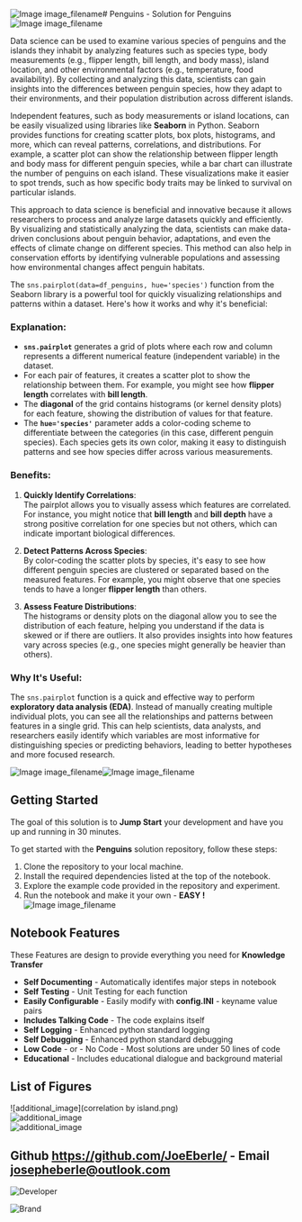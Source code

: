 ![Image image_filename](solution_sign.png)# Penguins - Solution for Penguins![Image image_filename](solution.png)

Data science can be used to examine various species of penguins and the islands they inhabit by analyzing features such as species type, body measurements (e.g., flipper length, bill length, and body mass), island location, and other environmental factors (e.g., temperature, food availability). By collecting and analyzing this data, scientists can gain insights into the differences between penguin species, how they adapt to their environments, and their population distribution across different islands.

Independent features, such as body measurements or island locations, can be easily visualized using libraries like **Seaborn** in Python. Seaborn provides functions for creating scatter plots, box plots, histograms, and more, which can reveal patterns, correlations, and distributions. For example, a scatter plot can show the relationship between flipper length and body mass for different penguin species, while a bar chart can illustrate the number of penguins on each island. These visualizations make it easier to spot trends, such as how specific body traits may be linked to survival on particular islands.

This approach to data science is beneficial and innovative because it allows researchers to process and analyze large datasets quickly and efficiently. By visualizing and statistically analyzing the data, scientists can make data-driven conclusions about penguin behavior, adaptations, and even the effects of climate change on different species. This method can also help in conservation efforts by identifying vulnerable populations and assessing how environmental changes affect penguin habitats.



The `sns.pairplot(data=df_penguins, hue='species')` function from the Seaborn library is a powerful tool for quickly visualizing relationships and patterns within a dataset. Here's how it works and why it's beneficial:

### Explanation:
- **`sns.pairplot`** generates a grid of plots where each row and column represents a different numerical feature (independent variable) in the dataset.
- For each pair of features, it creates a scatter plot to show the relationship between them. For example, you might see how **flipper length** correlates with **bill length**.
- The **diagonal** of the grid contains histograms (or kernel density plots) for each feature, showing the distribution of values for that feature.
- The **`hue='species'`** parameter adds a color-coding scheme to differentiate between the categories (in this case, different penguin species). Each species gets its own color, making it easy to distinguish patterns and see how species differ across various measurements.

### Benefits:
1. **Quickly Identify Correlations**:  
   The pairplot allows you to visually assess which features are correlated. For instance, you might notice that **bill length** and **bill depth** have a strong positive correlation for one species but not others, which can indicate important biological differences.
  
2. **Detect Patterns Across Species**:  
   By color-coding the scatter plots by species, it's easy to see how different penguin species are clustered or separated based on the measured features. For example, you might observe that one species tends to have a longer **flipper length** than others.

3. **Assess Feature Distributions**:  
   The histograms or density plots on the diagonal allow you to see the distribution of each feature, helping you understand if the data is skewed or if there are outliers. It also provides insights into how features vary across species (e.g., one species might generally be heavier than others).

### Why It's Useful:
The `sns.pairplot` function is a quick and effective way to perform **exploratory data analysis (EDA)**. Instead of manually creating multiple individual plots, you can see all the relationships and patterns between features in a single grid. This can help scientists, data analysts, and researchers easily identify which variables are most informative for distinguishing species or predicting behaviors, leading to better hypotheses and more focused research.

![Image image_filename](code.png)![Image image_filename](sample.png)
## Getting Started

The goal of this solution is to **Jump Start** your development and have you up and running in 30 minutes. 

To get started with the **Penguins** solution repository, follow these steps:
1. Clone the repository to your local machine.
2. Install the required dependencies listed at the top of the notebook.
3. Explore the example code provided in the repository and experiment.
4. Run the notebook and make it your own - **EASY !**
    ![Image image_filename](solution_features.png)
## Notebook Features

These Features are design to provide everything you need for **Knowledge Transfer** 

- **Self Documenting** - Automatically identifes major steps in notebook 
- **Self Testing** - Unit Testing for each function
- **Easily Configurable** - Easily modify with **config.INI** - keyname value pairs
- **Includes Talking Code** - The code explains itself 
- **Self Logging** - Enhanced python standard logging   
- **Self Debugging** - Enhanced python standard debugging
- **Low Code** - or - No Code  - Most solutions are under 50 lines of code
- **Educational** - Includes educational dialogue and background material
    
## List of Figures
 ![additional_image](correlation by island.png)  <br>![additional_image](penguin.png)  <br>![additional_image](solution.png)  <br>
    

## Github https://github.com/JoeEberle/ - Email  josepheberle@outlook.com 
    
![Developer](developer.png)

![Brand](brand.png)
    